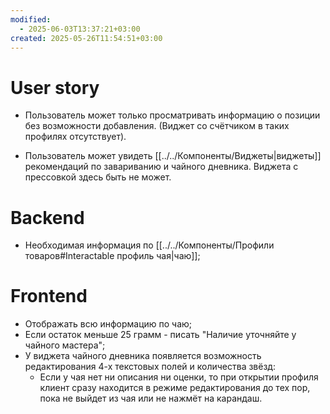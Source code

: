 ```yaml
---
modified:
  - 2025-06-03T13:37:21+03:00
created: 2025-05-26T11:54:51+03:00
---
```

# User story
- Пользователь может только просматривать информацию о позиции без возможности добавления. (Виджет со счётчиком в таких профилях отсутствует).

- Пользователь может увидеть [[../../Компоненты/Виджеты|виджеты]] рекомендаций по завариванию и чайного дневника. Виджета с прессовкой здесь быть не может.

# Backend
- Необходимая информация по [[../../Компоненты/Профили товаров#Interactable профиль чая|чаю]];
# Frontend
- Отображать всю информацию по чаю;
- Если остаток меньше 25 грамм - писать "Наличие уточняйте у чайного мастера";
- У виджета чайного дневника появляется возможность редактирования 4-х текстовых полей и количества звёзд:
	- Если у чая нет ни описания ни оценки, то при открытии профиля клиент сразу находится в режиме редактирования до тех пор, пока не выйдет из чая или не нажмёт на карандаш.